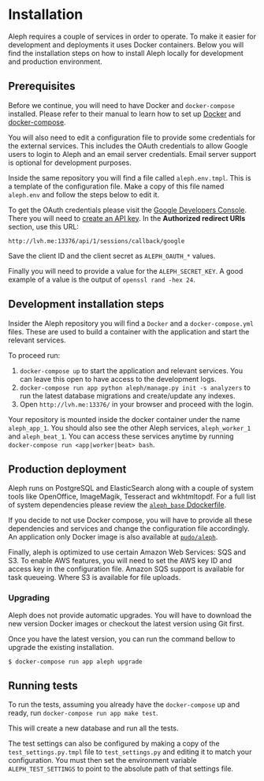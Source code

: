 # Installation

Aleph requires a couple of services in order to operate. To make it easier
for development and deployments it uses Docker containers. Below you will find
the installation steps on how to install Aleph locally for development and
production environment.

## Prerequisites

Before we continue, you will need to have Docker and `docker-compose`
installed. Please refer to their manual to learn how to set up
[Docker](https://docs.docker.com/engine/installation/) and [docker-compose](https://docs.docker.com/compose/install/).

You will also need to edit a configuration file to provide some credentials
for the external services. This includes the OAuth credentials to allow
Google users to login to Aleph and an email server credentials. Email server
support is optional for development purposes.

Inside the same repository you will find a file called `aleph.env.tmpl`.
This is a template of the configuration file. Make a copy of this file named
`aleph.env` and follow the steps below to edit it.

To get the OAuth credentials please visit the [Google Developers Console](https://console.developers.google.com/).
There you will need to [create an API key](https://support.google.com/googleapi/answer/6158862).
In the **Authorized redirect URIs** section, use this URL:
```
http://lvh.me:13376/api/1/sessions/callback/google
```
Save the client ID and the client secret as `ALEPH_OAUTH_*` values.

Finally you will need to provide a value for the `ALEPH_SECRET_KEY`. A good
example of a value is the output of `openssl rand -hex 24`.

## Development installation steps

Insider the Aleph repository you will find a `Docker` and a
`docker-compose.yml` files. These are used to build a container with the
application and start the relevant services.

To proceed run:

 1. `docker-compose up` to start the application and relevant services. You can
    leave this open to have access to the development logs.
 2. `docker-compose run app python aleph/manage.py init -s analyzers` to run
    the latest database migrations and create/update any indexes.
 3. Open `http://lvh.me:13376/` in your browser and proceed with the login.

Your repository is mounted inside the docker container under the name
`aleph_app_1`. You should also see the other Aleph services, `aleph_worker_1`
and `aleph_beat_1`. You can access these services anytime by running
`docker-compose run <app|worker|beat> bash`.

## Production deployment

Aleph runs on PostgreSQL and ElasticSearch along with a couple of system
tools like OpenOffice, ImageMagik, Tesseract and wkhtmltopdf. For a full list
of system dependencies please review the [`aleph_base`
Ddockerfile](https://github.com/pudo/aleph/blob/master/contrib/base/Dockerfile).

If you decide to not use Docker compose, you will have to provide all these
dependencies and services and change the configuration file accordingly.
An application only Docker image is also available at
[`pudo/aleph`](https://hub.docker.com/r/pudo/aleph/).

Finally, aleph is optimized to use certain Amazon Web Services: SQS and S3. To
enable AWS features, you will need to set the AWS key ID and access key in the
configuration file. Amazon SQS support is available for task queueing. Where
S3 is available for file uploads.

### Upgrading

Aleph does not provide automatic upgrades. You will have to download the new
version Docker images or checkout the latest version using Git first.

Once you have the latest version, you can run the command bellow to upgrade
the existing installation.

```
$ docker-compose run app aleph upgrade
```

## Running tests

To run the tests, assuming you already have the `docker-compose` up and ready,
run `docker-compose run app make test`.

This will create a new database and run all the tests.

The test settings can also be configured by making a copy of the
`test_settings.py.tmpl` file to `test_settings.py` and editing it to
match your configuration. You must then set the environment
variable ``ALEPH_TEST_SETTINGS`` to point to the absolute path of that
settings file.
